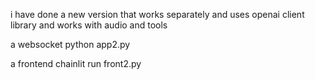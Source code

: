 


i have done a new version that works separately and uses openai client library and 
works with audio and tools

a websocket  python app2.py

a frontend  chainlit run front2.py

